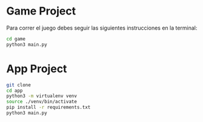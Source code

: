 # Game Project

Para correr el juego debes seguir las siguientes instrucciones en la terminal:

```sh
cd game
python3 main.py
```

# App Project

```sh
git clone
cd app
python3 -m virtualenv venv
source ./venv/bin/activate
pip install -r requirements.txt
python3 main.py
```